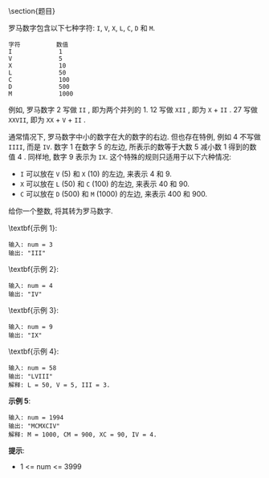 \section{题目}

罗马数字包含以下七种字符:  `I`,  `V`,  `X`,  `L`, `C`, `D` 和 `M`. 

```
字符          数值
I             1
V             5
X             10
L             50
C             100
D             500
M             1000
```

例如,  罗马数字 2 写做 `II` , 即为两个并列的 1. 12 写做 `XII` , 即为 `X` + `II` .  27 写做  `XXVII`, 即为 `XX` + `V` + `II` . 

通常情况下, 罗马数字中小的数字在大的数字的右边. 但也存在特例, 例如 4 不写做 `IIII`, 而是 `IV`. 数字 1 在数字 5 的左边, 所表示的数等于大数 5 减小数 1 得到的数值 4 . 同样地, 数字 9 表示为 `IX`. 这个特殊的规则只适用于以下六种情况: 

- `I` 可以放在 `V` (5) 和 `X` (10) 的左边, 来表示 4 和 9. 
- `X` 可以放在 `L` (50) 和 `C` (100) 的左边, 来表示 40 和 90.  
- `C` 可以放在 `D` (500) 和 `M` (1000) 的左边, 来表示 400 和 900. 

给你一个整数, 将其转为罗马数字. 

\textbf{示例 1}:

```
输入: num = 3
输出: "III"
```

\textbf{示例 2}:

```
输入: num = 4
输出: "IV"
```

\textbf{示例 3}:

```
输入: num = 9
输出: "IX"
```

\textbf{示例 4}:

```
输入: num = 58
输出: "LVIII"
解释: L = 50, V = 5, III = 3.
```

**示例 5**:

```
输入: num = 1994
输出: "MCMXCIV"
解释: M = 1000, CM = 900, XC = 90, IV = 4.
```
 

**提示**: 

- 1 <= num <= 3999
